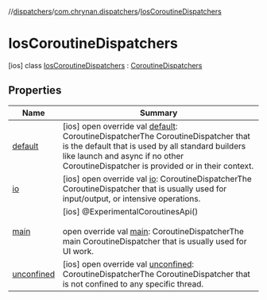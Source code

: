 //[dispatchers](../../../index.md)/[com.chrynan.dispatchers](../index.md)/[IosCoroutineDispatchers](index.md)



# IosCoroutineDispatchers  
 [ios] class [IosCoroutineDispatchers](index.md) : [CoroutineDispatchers](../-coroutine-dispatchers/index.md)   


## Properties  
  
|  Name |  Summary | 
|---|---|
| <a name="com.chrynan.dispatchers/IosCoroutineDispatchers/default/#/PointingToDeclaration/"></a>[default](default.md)| <a name="com.chrynan.dispatchers/IosCoroutineDispatchers/default/#/PointingToDeclaration/"></a> [ios] open override val [default](default.md): CoroutineDispatcherThe CoroutineDispatcher that is the default that is used by all standard builders like launch and async if no other CoroutineDispatcher is provided or in their context.   <br>|
| <a name="com.chrynan.dispatchers/IosCoroutineDispatchers/io/#/PointingToDeclaration/"></a>[io](io.md)| <a name="com.chrynan.dispatchers/IosCoroutineDispatchers/io/#/PointingToDeclaration/"></a> [ios] open override val [io](io.md): CoroutineDispatcherThe CoroutineDispatcher that is usually used for input/output, or intensive operations.   <br>|
| <a name="com.chrynan.dispatchers/IosCoroutineDispatchers/main/#/PointingToDeclaration/"></a>[main](main.md)| <a name="com.chrynan.dispatchers/IosCoroutineDispatchers/main/#/PointingToDeclaration/"></a> [ios] @ExperimentalCoroutinesApi()  <br>  <br>open override val [main](main.md): CoroutineDispatcherThe main CoroutineDispatcher that is usually used for UI work.   <br>|
| <a name="com.chrynan.dispatchers/IosCoroutineDispatchers/unconfined/#/PointingToDeclaration/"></a>[unconfined](unconfined.md)| <a name="com.chrynan.dispatchers/IosCoroutineDispatchers/unconfined/#/PointingToDeclaration/"></a> [ios] open override val [unconfined](unconfined.md): CoroutineDispatcherThe CoroutineDispatcher that is not confined to any specific thread.   <br>|

